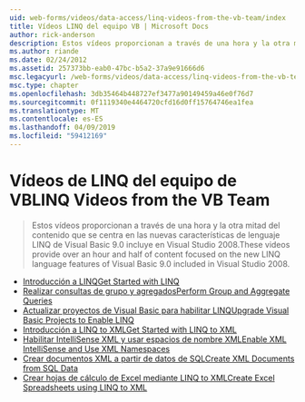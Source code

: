 ```yaml
---
uid: web-forms/videos/data-access/linq-videos-from-the-vb-team/index
title: Vídeos LINQ del equipo VB | Microsoft Docs
author: rick-anderson
description: Estos vídeos proporcionan a través de una hora y la otra mitad del contenido que se centra en las nuevas características de lenguaje LINQ de Visual Basic 9.0 incluye en Visual Studio 2008.
ms.author: riande
ms.date: 02/24/2012
ms.assetid: 257373bb-eab0-47bc-b5a2-37a9e91666d6
msc.legacyurl: /web-forms/videos/data-access/linq-videos-from-the-vb-team
msc.type: chapter
ms.openlocfilehash: 3db35464b448727ef3477a90149459a46e0f76d7
ms.sourcegitcommit: 0f1119340e4464720cfd16d0ff15764746ea1fea
ms.translationtype: MT
ms.contentlocale: es-ES
ms.lasthandoff: 04/09/2019
ms.locfileid: "59412169"
---
```

# <a name="linq-videos-from-the-vb-team"></a><span data-ttu-id="f7add-103">Vídeos de LINQ del equipo de VB</span><span class="sxs-lookup"><span data-stu-id="f7add-103">LINQ Videos from the VB Team</span></span>

> <span data-ttu-id="f7add-104">Estos vídeos proporcionan a través de una hora y la otra mitad del contenido que se centra en las nuevas características de lenguaje LINQ de Visual Basic 9.0 incluye en Visual Studio 2008.</span><span class="sxs-lookup"><span data-stu-id="f7add-104">These videos provide over an hour and half of content focused on the new LINQ language features of Visual Basic 9.0 included in Visual Studio 2008.</span></span>


- [<span data-ttu-id="f7add-105">Introducción a LINQ</span><span class="sxs-lookup"><span data-stu-id="f7add-105">Get Started with LINQ</span></span>](how-do-i-get-started-with-linq.md)
- [<span data-ttu-id="f7add-106">Realizar consultas de grupo y agregados</span><span class="sxs-lookup"><span data-stu-id="f7add-106">Perform Group and Aggregate Queries</span></span>](how-do-i-perform-group-and-aggregate-queries.md)
- [<span data-ttu-id="f7add-107">Actualizar proyectos de Visual Basic para habilitar LINQ</span><span class="sxs-lookup"><span data-stu-id="f7add-107">Upgrade Visual Basic Projects to Enable LINQ</span></span>](how-do-i-upgrade-visual-basic-projects-to-enable-linq.md)
- [<span data-ttu-id="f7add-108">Introducción a LINQ to XML</span><span class="sxs-lookup"><span data-stu-id="f7add-108">Get Started with LINQ to XML</span></span>](how-do-i-get-started-with-linq-to-xml.md)
- [<span data-ttu-id="f7add-109">Habilitar IntelliSense XML y usar espacios de nombre XML</span><span class="sxs-lookup"><span data-stu-id="f7add-109">Enable XML IntelliSense and Use XML Namespaces</span></span>](how-do-i-enable-xml-intellisense-and-use-xml-namespaces.md)
- [<span data-ttu-id="f7add-110">Crear documentos XML a partir de datos de SQL</span><span class="sxs-lookup"><span data-stu-id="f7add-110">Create XML Documents from SQL Data</span></span>](how-do-i-create-xml-documents-from-sql-data.md)
- [<span data-ttu-id="f7add-111">Crear hojas de cálculo de Excel mediante LINQ to XML</span><span class="sxs-lookup"><span data-stu-id="f7add-111">Create Excel Spreadsheets using LINQ to XML</span></span>](how-do-i-create-excel-spreadsheets-using-linq-to-xml.md)
